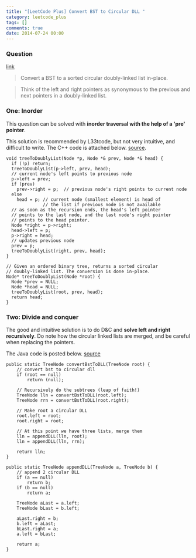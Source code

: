 ```yaml
---
title: "[LeetCode Plus] Convert BST to Circular DLL "
category: leetcode_plus
tags: []
comments: true
date: 2014-07-24 00:00
---
```



### Question 

[link](http://leetcode.com/2010/11/convert-binary-search-tree-bst-to.html)

> Convert a BST to a sorted circular doubly-linked list in-place. 

> Think of the left and right pointers as synonymous to the previous and next pointers in a doubly-linked list.

### One: Inorder

This question can be solved with __inorder traversal with the help of a 'pre' pointer__. 

This solution is recommended by L33tcode, but not very intuitive, and difficult to write. The C++ code is attached below. [source](http://leetcode.com/2010/11/convert-binary-search-tree-bst-to.html). 

    void treeToDoublyList(Node *p, Node *& prev, Node *& head) {
      if (!p) return;
      treeToDoublyList(p->left, prev, head);
      // current node's left points to previous node
      p->left = prev;
      if (prev)
        prev->right = p;  // previous node's right points to current node
      else
        head = p; // current node (smallest element) is head of
                  // the list if previous node is not available
      // as soon as the recursion ends, the head's left pointer 
      // points to the last node, and the last node's right pointer
      // points to the head pointer.
      Node *right = p->right;
      head->left = p;
      p->right = head;
      // updates previous node
      prev = p;
      treeToDoublyList(right, prev, head);
    }

    // Given an ordered binary tree, returns a sorted circular
    // doubly-linked list. The conversion is done in-place.
    Node* treeToDoublyList(Node *root) {
      Node *prev = NULL;
      Node *head = NULL;
      treeToDoublyList(root, prev, head);
      return head;
    }

### Two: Divide and conquer

The good and intuitive solution is to do D&C and __solve left and right recursively__. Do note how the circular linked lists are merged, and be careful when replacing the pointers. 

The Java code is posted below. [source](http://cslibrary.stanford.edu/109/TreeListRecursion.html)

	public static TreeNode convertBstToDLL(TreeNode root) {
		// convert bst to circular dll 
		if (root == null)
			return (null);

		// Recursively do the subtrees (leap of faith!)
		TreeNode lln = convertBstToDLL(root.left);
		TreeNode rrn = convertBstToDLL(root.right);

		// Make root a circular DLL
		root.left = root;
		root.right = root;

		// At this point we have three lists, merge them
		lln = appendDLL(lln, root);
		lln = appendDLL(lln, rrn);

		return lln;
	}

	public static TreeNode appendDLL(TreeNode a, TreeNode b) {
		// append 2 circular DLL
		if (a == null)
			return b;
		if (b == null)
			return a;

		TreeNode aLast = a.left;
		TreeNode bLast = b.left;

		aLast.right = b;
		b.left = aLast;
		bLast.right = a;
		a.left = bLast;

		return a;
	}
